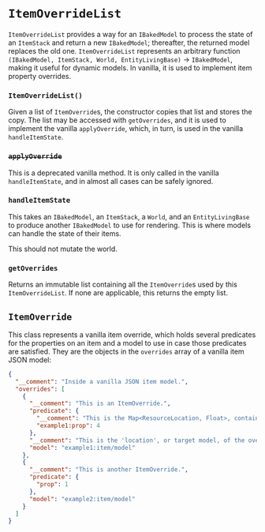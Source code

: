 `ItemOverrideList`
==================

`ItemOverrideList` provides a way for an `IBakedModel` to process the state of an `ItemStack` and return a new `IBakedModel`; thereafter, the returned model replaces the old one. `ItemOverrideList` represents an arbitrary function `(IBakedModel, ItemStack, World, EntityLivingBase)` → `IBakedModel`, making it useful for dynamic models. In vanilla, it is used to implement item property overrides.

### `ItemOverrideList()`

Given a list of `ItemOverride`s, the constructor copies that list and stores the copy. The list may be accessed with `getOverrides`, and it is used to implement the vanilla `applyOverride`, which, in turn, is used in the vanilla `handleItemState`.

### <s>`applyOverride`</s>

This is a deprecated vanilla method. It is only called in the vanilla `handleItemState`, and in almost all cases can be safely ignored.

### `handleItemState`

This takes an `IBakedModel`, an `ItemStack`, a `World`, and an `EntityLivingBase` to produce another `IBakedModel` to use for rendering. This is where models can handle the state of their items.

This should not mutate the world.

### `getOverrides`

Returns an immutable list containing all the `ItemOverride`s used by this `ItemOverrideList`. If none are applicable, this returns the empty list.

## `ItemOverride`

This class represents a vanilla item override, which holds several predicates for the properties on an item and a model to use in case those predicates are satisfied. They are the objects in the `overrides` array of a vanilla item JSON model:

```json
{
  "__comment": "Inside a vanilla JSON item model.",
  "overrides": [
    {
      "__comment": "This is an ItemOverride.",
      "predicate": {
        "__comment": "This is the Map<ResourceLocation, Float>, containing the names of properties and their minimum values.",
        "example1:prop": 4
      },
      "__comment": "This is the 'location', or target model, of the override, which is used if the predicate above matches.",
      "model": "example1:item/model"
    },
    {
      "__comment": "This is another ItemOverride.",
      "predicate": {
        "prop": 1
      },
      "model": "example2:item/model"
    }
  ]
}
```

